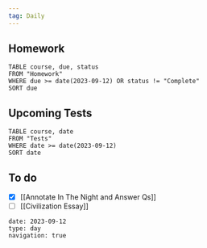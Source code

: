 ```yaml
---
tag: Daily
---
```

## Homework
```dataview
TABLE course, due, status
FROM "Homework" 
WHERE due >= date(2023-09-12) OR status != "Complete"
SORT due
```
## Upcoming Tests
```dataview
TABLE course, date
FROM "Tests" 
WHERE date >= date(2023-09-12)
SORT date
```
## To do
- [x] [[Annotate In The Night and Answer Qs]]
- [ ] [[Civilization Essay]]

```gEvent
date: 2023-09-12
type: day
navigation: true
```
